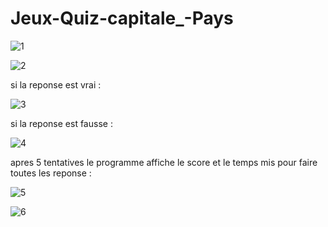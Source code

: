# Jeux-Quiz-capitale_-Pays

![1](https://user-images.githubusercontent.com/124509691/235354457-0f38d88d-4777-4803-9983-dd66bbfc2f35.PNG)

![2](https://user-images.githubusercontent.com/124509691/235354472-dfdc1613-8ba3-4069-9d0b-9a3029fcdbd1.PNG)



si la reponse est vrai : 


![3](https://user-images.githubusercontent.com/124509691/235354490-131ce650-02d5-42b6-b4da-aee3e5cae24a.PNG)


si la reponse est fausse :

![4](https://user-images.githubusercontent.com/124509691/235354515-d9463f2b-c8d3-4649-887c-1516612e6f34.PNG)


apres 5 tentatives le programme affiche le score et le temps mis pour faire toutes les reponse : 

![5](https://user-images.githubusercontent.com/124509691/235354540-d72c137f-0a40-4f17-966b-0aa0e4b046b1.PNG)


![6](https://user-images.githubusercontent.com/124509691/235354543-68860eab-b912-4aa1-9386-7e7fd442bf4f.PNG)
